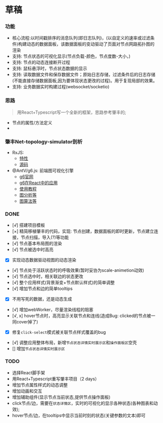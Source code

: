 # 草稿

### 功能
+ 核心流程:以时间戳排序的消息队列(即日志队列)，(以自定义的速率或过滤条件)构建动态的数据面板，该数据面板的变动驱动了页面对节点网路拓扑图的渲染
+ 支持: 节点状态的可视化显示(节点负载-颜色，节点度数-大小，)
+ 支持: 节点的动态连接断开过程
+ 支持: 鼠标悬浮时，节点状态数据的显示
+ 支持: 读取数据文件和保存数据文件；原始日志存储，过滤条件后的日志存储(不能直接存储数据面板,因为要体现状态更改的过程)。用于复现局部的效果。
+ 支持: 业务数据实时构建过程(websocket/socketio)

### 思路
> 用React+Typescript写一个全新的框架，思路参考肇丰的;
+ 节点的属性/方法定义
+ 

### 肇丰Net-topology-simulator剖析
+ RxJS: 
  + [特性](https://cn.rx.js.org/manual/overview.html)
  + [源码](https://github.com/ReactiveX/RxJS)
+ @AntV/g6.js: 前端图可视化引擎
  + [g6官网](https://g6.antv.vision/zh/)
  + [g6在React中的应用](https://github.com/baizn/g6-in-react)
  + [使用教程](https://www.yuque.com/antv/g6/intro)
  + [图分析等](https://www.yuque.com/antv/g6/fvuhbz#Zq6cA)
  + [图算法等](https://www.yuque.com/antv/g6/fvuhbz#jEYP4)

### DONE
+ [√] 搭建项目模板
+ [×] 精简移植肇丰的代码，实现: 节点创建，数据面板的即时更新，节点建立连接，节点扫描，导入(?)等功能
+ [√] 节点基本布局图的渲染
+ [√] 节点被选中时高亮
+ [x] 实现动态数据驱动视图的动态渲染
+ [√] 节点处于活跃状态时的呼吸效果(暂时妥协为scale-animetion动效)
+ [√] 节点选中时，相关联边的状态更改
+ [√] 整个应用样式(背景渐变+节点默认样式)的简单调整
+ [√] 增加节点和边的简单tooltips
+ [x] 不用写死的数据，还是动态生成
+ [√] 增加webWorker，尽量渲染线程的阻塞
+ [√, x] hover节点时，高亮显示关联节点和连线(造成Bug: clicked的节点被一同cover掉了)
+ [x] 修复`click-select`模式被关联节点样式覆盖的bug
+ [√] 调整应用整体布局，新增`节点状态详情实时展示区`和`操作面板区`空壳
+ [] 增加`节点状态详情实时展示区`


### TODO
+ 选择React脚手架
+ 用React+Typescript重写肇丰项目（2 days）
+ 增加节点属性样式的动态调整
+ 增加动画和交互
+ 增加辅助组件(显示节点当前状态,提供节点操作面板)
+ click节点/边，需要在`状态详情区`，实时的可视化的显示各种状态(各种图表和动效);
+ hover节点/边，在tooltips中显示当前时刻的状态(关键参数的文本)即可


